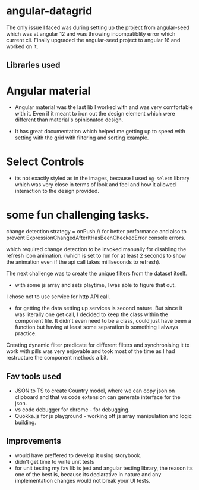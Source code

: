 # angular-datagrid

The only issue I faced was during setting up the project from angular-seed which was at angular 12 and was throwing incompatiblity error which current cli. Finally upgraded the angular-seed project to angular 16 and worked on it.

## Libraries used

# Angular material 
- Angular material was the last lib I worked with and was very comfortable with it. Even if it meant to iron out the design element which were different than material's opinionated design. 

- It has great documentation which helped me getting up to speed with setting with the grid with filtering and sorting example.

# Select Controls
-  its not exactly styled as in the images, because I used `ng-select` library which was very close in terms of look and feel and how it allowed interaction to the design provided.

# some fun challenging tasks.

change detection strategy = onPush // for better performance and also to prevent ExpressionChangedAfterItHasBeenCheckedError console errors.

which required change detection to be invoked manually for disabling the refresh icon animation. (which is set to run for at least 2 seconds to show the animation even if the api call takes milliseconds to refresh).


The next challenge was to create the unique filters from the dataset itself. 
- with some js array and sets playtime, I was able to figure that out. 

I chose not to use service for http API call.
- for getting the data setting up services is second nature. But since it was literally one get call, I decided to keep the class within the component file. It didn't even need to be a class, could just have been a function but having at least some separation is something I always practice. 


Creating dynamic filter predicate for different filters and synchronising it to work with pills was very enjoyable and took most of the time as I had restructure the component methods a bit. 

## Fav tools used
- JSON to TS to create Country model, where we can copy json on clipboard and that vs code extension can generate interface for the json. 
- vs code debugger for chrome - for debugging.
- Quokka.js for js playground - working off js array manipulation and logic building.


## Improvements

- would have preffered to develop it using storybook.
- didn't get time to write unit tests 
- for unit testing my fav lib is jest and angular testing library, the reason its one of the best is, because its declarative in nature and any implementation changes would not break your UI tests.
